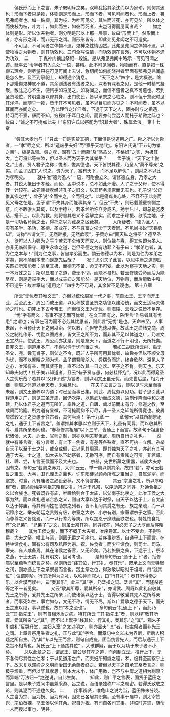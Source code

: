 <!-- { "loadSidebar": true } -->
　　侯氏形而上下之言，朱子既明斥之矣。双峰犹拾其余沈而以为家珍，则何其迷也！形而下者只是物，体物则是形而上。形而下者，可见可闻者也。形而上者，弗见弗闻者也。如一株柳，其为枝、为叶可见矣，其生而非死，亦可见矣。所以体之而使枝为枝，叶为叶，如此而生，如彼而死者，夫岂可得而见闻者哉？ 
　　物之体则是形。所以体夫物者，则分明是形以上那一层事，故曰“形而上”。然形而上者，亦有形之词，而非无形之谓。则形形皆有，即此弗见弗闻之不可遗矣。 
　　不可见、不可闻者之体物不遗，鬼神之性情固然。此弗见弗闻之体物不遗，以使物得之为物者，则其功效也。三句全写性情，而功效则在言外，不可以体物不遗为功效。 
二
　　于鬼神内摘出祭祀一段说，是从弗见弗闻中略示一可见可闻之迹。延平云“令学者有入头处”一语，甚精。此不可见闻者，物物而有。直是把一株柳去理会，则尽量只在可见可闻上去讨，急切闲如何能晓得者里面有那弗见弗闻底是怎么生。及至到祭祀上，却得通个消息。 
　　“天下之人”四字，是大概说。除下那嫚侮鬼神底不道，其余则浅者有浅者之见，深者有深者之见。是他一时精气凝聚，散乱之心不生，便忾乎如将见之，如将闻之，而信不遗者之真不可遗也。若到圣贤地位，齐明盛服以修其身，出门使民，皆以承祭之心临之，则不但于祭祀时见其洋洋，而随举一物，皆于其不可见者，虽不以目见而亦见之；不可闻者，虽不以耳闻而亦闻之矣。 
　　乃此理气之洋洋者，下逮于天下之人，固亦时与之相遇，特习而不察，繇而不知，穷视听于耳目之间，而要亦何尝远人而托于希微之际也？故曰：“诚之不可掩如此夫！”东阳许氏以祭祀为“识其大者”，殊属孟浪。 
第十七章

　　“舜其大孝也与！”只此一句是实赞其德，下面俱是说道用之广。舜之所以为舜者，一“孝”尽之矣，所以“造端乎夫妇”而“察乎天地”也。东阳许氏说“下五句为孝之目” ，极是乖谬。舜之孝，固有“五十而慕”及“烝烝乂，不格奸”之实，为极其大，岂可将此等抹煞，但以圣人而为天子为其孝乎？ 
　　孟子说：“天下之士悦之。”士者，贤人君子之称；悦者，悦其德也。天下皆悦其德，乃圣人“莫不尊亲”之实。而孟子固曰“人悦之、贵为天子、富有天下，而不足以解忧” ，则舜之不以此为孝明矣。 
　　就中唯“德为圣人”一语，可附会立义，谓修德立身，乃孝之大者。其说大抵出于孝经。而论、孟中说孝，总不如此汗漫。人子之于父母，使不得转一计较在。故先儒疑孝经非孔子之旧文，以其苟务规恢而无实也。孔子说“父母惟其疾之忧”，曾子说“全而生之，全而归之”。此是痛痒关心处，不容不于此身而见父母之在是。孟子谓“不失其身而能事其亲 ”，但云“不失”，则已载夔夔恻恻之意，而不敢张大其词，以及于德业。若孝经所称立身成名，扬于后世，却总是宽皮话，搭不上。以此为教，则将舍其恩义不容解之实，而求之于畔援、歆羡之地，于是一切功名苟简之士，得托之以为藏身之区薮矣。 
　　人所疑者，“德为圣人”，实有圣学、圣功、圣德、圣业在，不与尊富之俟命于天者同。不见尚书说“天锡勇知”，诗称“帝谓文王，无然畔援，无然歆羡”，子贡亦曰“固天纵之将圣”？德至圣人，徒可以人力强为之乎？若云不全恃天而废人，则位禄与寿，得其名即为圣人。亦非无临御保守、尊生永命之道，岂但圣德之为有功耶？有子曰：“孝弟也者，其为仁之本与！”则为仁之事，皆自孝弟而生。倘云修德以为孝，则是为仁为孝弟之本矣，岂不颠倒本末而逆施先后哉？ 
　　况子思引夫子此言，以见中庸之道即匹夫匹妇所知能者；驯至其极，而德无不备，命无不可受。此以为察乎天地之实，则一本万殊之旨；斯以显君子之道，费无不彻，而隐不易知。若云修德受命而后为能尽孝，则是造端乎大，而以成夫妇之知能矣。是天地位，万物育，而后能致中和，不已逆乎？故唯章句“道用之广”四字为不可易，其余皆不足观也。 
第十八章

　　所云“无忧者其唯文王”，亦但以统论周家一代之事，前自太王、王季而开王业，后至武王、周公而成王道，以见积数世圣贤之功德以建治统，而文王适际夫俟命之时也。初非上下古今帝王，而但谓文王为无忧。则海陵、云峰之说皆不足存。 
　　“忧”字有两义：有事不遂志而可忧者，在文王固有之，系传言“作易者其有忧患” 之谓也；有事在可为而不必劳其忧思者，则此言“无忧”是也。天命未至，人事未起，不当预计天下之何以治、何以教，而但守先德以俟。故武王之缵绪克商，周公之制礼作乐、忧勤以图成者，皆文王之所不为，而非其不足以体道之广，乃唯文王宜然耳。使武王、周公而亦犹是，则是忘天下，而道之不行不明也，无所托矣。自非文王，则道用本广，不得以惮于忧而置之也。 
　　若如二胡氏所云舜、禹无圣父，尧、舜无肖子，则父之不令，既非人子所可用其忧者，故舜亦但以不顺父母为忧，而不以瞽瞍之顽为忧。孟子谓瞽瞍杀人，舜窃负而逃，终身欣然，深见人子之心，唯知有亲，而其贤不肖，直不以改其一日之欢。至子之不肖，则天也。乐天知命夫何忧！杜子美非知道者，且云“有子贤与愚，何必挂怀抱”，况以此而得窥圣人之忧乐哉？若其以“父作子述”为言者，则以明文王虽无忧，而先世后昆，相为开继，则周之体道以承天者，未尝息也。 
　　在夫子立言之旨，则以见时未至而事未起，则文王遵养以为道；时已至而事已集，则武、周忧劳以见功。若子思引此以释道用之广，则见三圣开周，因仍次序，以集武功而成文德，故制作隆而中和之极建，乃以体君子之道而无所旷。率性之道，自唐、虞以前而未有异；修道之教，至成周而始隆。所为道有显微，不可掩而抑不可尽，非一圣人之知能所得竟也。彼屑屑然较父子之贤愚于往古者，其何当焉！ 
第十九章
一 
　　章句云“以其所制祭祀之礼，通于上下者言之”，盖谓推其孝思以立则于天下，礼虽有同异，而以敬其所尊、爱其所亲者同也。“春秋修其祖庙”以下三节，皆通上下而言。故章句于祖庙备纪诸侯、大夫、适士、官师之制，则亦以明夫非但武、周所自行之礼也。 
　　然就中有兼言者，有分言者，有上下一例者，有差等各殊者，直不可执一立解。杂举自天子以至于士之礼，或全或偏，正以见其周遍。即其独为天子之礼，亦必有其可通于大夫、士之道。如大夫以下助祭者，无爵可序，而自有贵贱之可辨。非若郊、社、禘、尝，专言王侯而不及大夫也。 
　　宗器，先世所藏之重器，诸侯大夫亦固有之。章句云“若周之赤刀、大训”云云，举一周以例其余，故曰“若”。亦可云若鲁之宝玉、大弓，卫孔悝氏之鼎也。许东阳徒以顾命所陈之宝当之，自属泥窒。而裳衣、时食，凡有庙者之必设必荐，又不待言矣。 
　　其云“宗庙之礼，所以序昭穆”者，谓以禘祫序列祖宗昭穆之礼，行之于凡祭，以序助祭之同姓，乃通合祖之义以合族也。死者既各有庙，唯禘祫则合于太庙，以父南子北序之，此唯王侯之大享为然。而以此礼通诸合族之义，则自大享以达于时祭，自天子以达于士，自太庙以达于祢庙，苟其有同姓在助祭之列者，皆不复问其爵之有无、族之亲疏，而一以昭穆序之。举夫朝廷之贵贱有级，宗室之大宗、小宗有别，宗室谓宗子之家。至此而尊尊之义皆绌焉，而一以行辈为等夷，所以加恩于庶贱而联之也。特牲馈食礼有“众兄弟”、“兄弟子”之文，则虽士祭其祢，同姓咸在，岂必天子之大享而后序昭穆哉？ 
　　其为王侯之制，而下不概于大夫者，唯序爵耳。以士不受命，不得称爵，大夫之祭，唯士与焉，则固无爵之可序也。若序事辨贤，自通乎上下而言。在特牲馈食礼，固有公有司及私臣为宗、祝、佐食者；而少牢馈食，则司士、司马、宰夫、雍人咸备焉。其在诸侯之备官，又无论矣。乃若旅酬之典，下逮于士，祭毕之燕，于士无禁，礼有明文，固可考也。 
　　是知章句所云“通于上下”者，括修庙以至燕毛而统言之矣。然则所云“践其位，行其礼，奏其乐”，既承上文而无特起之词，则亦通上下之承祭者而言也。践主祭之位，得致敬以昭对于祖考，曰“践其位”；位谓阼阶。行其所得为之礼，以秩神而叙人，曰“行其礼”；奏其所得奏之乐，以合漠而娱神，曰“奏其乐”。此三“其”字，乃泛指之词。泛言“其”，而隆杀差等之不一者见矣。 
　　又云“敬其所尊，爱其所亲”，亦谓武、周既以此礼自敬其先王之所尊，爱其先王之所亲；而使诸侯以达于士，皆得以敬爱其先人之所尊亲者，而事死如生，事亡如存，文无不称，情无不尽，斯以广爱敬之德于天下，而先王之志以继，事以述也。故曰“孝之至也”。 
　　章句前云“礼通上下”，而此乃云“‘其’指先王”，则有自相矛盾之病。特其所云 “‘其’指先王”者，则以释“敬其所尊、爱其所亲”之“其”，而不以上累乎“践其位，行其礼，奏其乐”之“其”。观朱子引虞礼“反哭升堂，主妇入室”之文以明之，则亦显夫“ 其”者，指主祭者而非先王之谓。上章言祭用生者之礼，正与此“其”字合。而章句中文义未为界断，斯后人积疑之所自生。乃“其”专以先王而言，则句自成疵。固当统言先人，而后与通于上下之旨不相背也。黄氏云“上下通践其位” ，大破群疑，而于以为功于朱子者不小矣。 
　　总以此章之旨，谓武王、周公尽其孝之道，而创制立法，推行上下，无不各俾尽其性之仁孝；于以见道用之广，而夫妇所知能之理，孝。极其至而察乎上下。故末复以郊禘之义明而治国无余蕴者终之。若但以天子之自承其祭者言之，则极乎烦重，而但以毕其孝思；则本大末小，体广用微，岂不与中庸之道相为刺谬？而异端“万法归一”之逆说，自此生矣。 
　　知此，则广平之言表，固贤于蓝田之言里。是以朱子或问中虽兼采游、吕之说，而语录独称广平之周密。若谭氏致敬之论，则其泥而不通也久矣。 
二
　　序事辨贤，唯龟山之说为当，蓝田殊未分晓。人之当为宗、当为祝、当为有司，固先已各居其职矣。至有事于庙中，则太宰赞鬯，宗伯莅裸，举王侯以例其余。祝自为祝，有司自各司其事，非临时差遣，随命一人而授以事也，明甚。 
